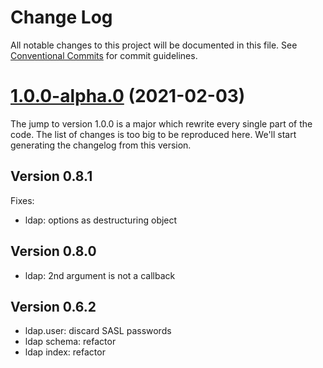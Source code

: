 # Change Log

All notable changes to this project will be documented in this file.
See [Conventional Commits](https://conventionalcommits.org) for commit guidelines.

# [1.0.0-alpha.0](https://github.com/adaltas/node-nikita/compare/@nikitajs/ldap@0.9.7...@nikitajs/ldap@1.0.0-alpha.0) (2021-02-03)

The jump to version 1.0.0 is a major which rewrite every single part of the code. The list of changes is too big to be reproduced here. We'll start generating the changelog from this version.

## Version 0.8.1

Fixes:
* ldap: options as destructuring object

## Version 0.8.0

* ldap: 2nd argument is not a callback

## Version 0.6.2

* ldap.user: discard SASL passwords
* ldap schema: refactor
* ldap index: refactor
